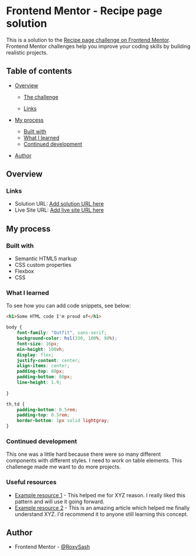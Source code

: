 # Frontend Mentor - Recipe page solution

This is a solution to the [Recipe page challenge on Frontend Mentor](https://www.frontendmentor.io/challenges/recipe-page-KiTsR8QQKm). Frontend Mentor challenges help you improve your coding skills by building realistic projects. 

## Table of contents

- [Overview](#overview)
  - [The challenge](#the-challenge)
  
  - [Links](#links)
- [My process](#my-process)
  - [Built with](#built-with)
  - [What I learned](#what-i-learned)
  - [Continued development](#continued-development)
  
- [Author](#author)




## Overview


### Links

- Solution URL: [Add solution URL here](https://your-solution-url.com)
- Live Site URL: [Add live site URL here](https://your-live-site-url.com)

## My process

### Built with

- Semantic HTML5 markup
- CSS custom properties
- Flexbox
- CSS 




### What I learned



To see how you can add code snippets, see below:

```html
<h1>Some HTML code I'm proud of</h1>
```
```css
body {
    font-family: "Outfit", sans-serif;
    background-color: hsl(330, 100%, 98%);
    font-size: 16px;
    min-height: 100vh;
    display: flex;
    justify-content: center;
    align-items: center;
    padding-top: 80px;
    padding-bottom: 80px;
    line-height: 1.9;
    
}
```
```css
th,td {
    padding-bottom: 0.5rem;
    padding-top: 0.5rem;
    border-bottom: 1px solid lightgray;
}

```



### Continued development

This one was a little hard because there were so many different components with different styles. 
I need to work on table elements. This challenege made me want to do more projects. 



### Useful resources

- [Example resource 1](https://www.example.com) - This helped me for XYZ reason. I really liked this pattern and will use it going forward.
- [Example resource 2](https://www.example.com) - This is an amazing article which helped me finally understand XYZ. I'd recommend it to anyone still learning this concept.



## Author


- Frontend Mentor - [@RoxySash](https://www.frontendmentor.io/profile/RoxySash)



